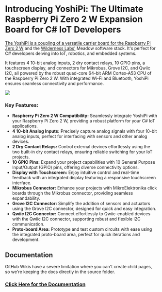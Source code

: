 # Introducing YoshiPi: The Ultimate Raspberry Pi Zero 2 W Expansion Board for C# IoT Developers

[The YoshiPi is a coupling of a versatile carrier board for the Raspberry Pi Zero 2 W](https://www.yoshimaker.com) and the [Wilderness Labs'](https://wildernesslabs.co) Meadow software stack.  It's perfect for C# developers delving into IoT, robotics, and embedded systems. 

It features 4 10-bit analog inputs, 2 dry contact relays, 10 GPIO pins, a touchscreen display, and connectors for Mikrobus, Grove I2C, and Qwiic I2C, all powered by the robust quad-core 64-bit ARM Cortex-A53 CPU of the Raspberry Pi Zero 2 W. With integrated Wi-Fi and Bluetooth, YoshiPi ensures seamless connectivity and performance. 

![](Docs/Assets/yoshipi_v1b_full_pop_2.png)

### Key Features:

- **Raspberry Pi Zero 2 W Compatibility:** Seamlessly integrate YoshiPi with your Raspberry Pi Zero 2 W, providing a robust platform for your C# IoT applications.
- **4 10-bit Analog Inputs:** Precisely capture analog signals with four 10-bit analog inputs, perfect for interfacing with sensors and other analog devices.
- **2 Dry Contact Relays:** Control external devices effortlessly using the two built-in dry contact relays, ensuring reliable switching for your IoT projects.
- **10 GPIO Pins:** Expand your project capabilities with 10 General Purpose Input/Output (GPIO) pins, offering diverse connectivity options.
- **Display with Touchscreen:** Enjoy intuitive control and real-time feedback with an integrated display featuring a responsive touchscreen interface.
- **Mikrobus Connector:** Enhance your projects with MikroElektronika click boards through the Mikrobus connector, providing seamless expandability.
- **Grove I2C Connector:** Simplify the addition of sensors and actuators using the Grove I2C connector, designed for quick and easy integration.
- **Qwiic I2C Connector:** Connect effortlessly to Qwiic-enabled devices with the Qwiic I2C connector, supporting robust and flexible I2C communication.
- **Proto-board Area:** Prototype and test custom circuits with ease using the integrated proto-board area, perfect for quick iterations and development.

## Documentation

GitHub Wikis have a severe limitation where you can't create child pages, so we're keeping the docs directly in the source folder.

### [Click Here for the Documentation](Docs/docs-root.md)

